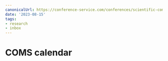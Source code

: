 ```yaml
---
canonicalUrl: https://conference-service.com/conferences/scientific-computing.html
date: '2023-08-15'
tags:
- research
- inbox
---
```


# COMS calendar